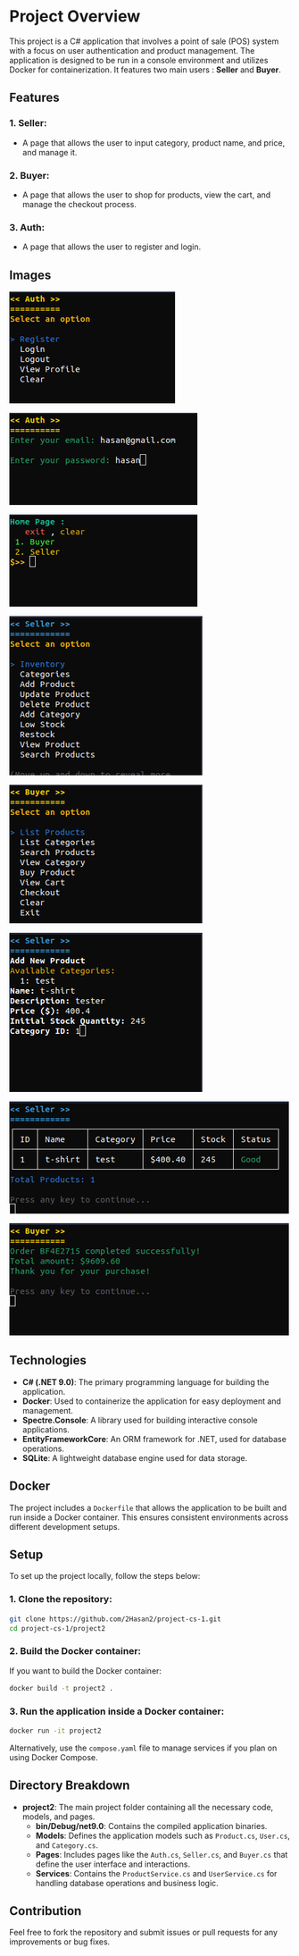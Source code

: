 # Project Overview

This project is a C# application that involves a point of sale (POS) system with a focus on user authentication and product management. The application is designed to be run in a console environment and utilizes Docker for containerization. It features two main users : **Seller** and **Buyer**.

## Features

### 1. **Seller**:
- A page that allows the user to input category, product name, and price,
and manage it.

### 2. **Buyer**:
- A page that allows the user to shop for products, view the cart, and manage the checkout process.

### 3. **Auth**:
- A page that allows the user to register and login.

## Images

[![Auth](images/auth.png)](images/auth.png)

[![Login](images/login.png)](images/login.png)

[![Home Menu](images/home2.png)](images/home2.png)

[![Seller](images/seller.png)](images/seller.png)

[![Buyer](images/buyer.png)](images/buyer.png)

[![Add Product](images/addProduct.png)](images/addProduct.png)

[![List Products](images/listProducts.png)](images/listProducts.png)

[![Checkout](images/checkout.png)](images/checkout.png)

## Technologies

- **C# (.NET 9.0)**: The primary programming language for building the application.
- **Docker**: Used to containerize the application for easy deployment and management.
- **Spectre.Console**: A library used for building interactive console applications.
- **EntityFrameworkCore**: An ORM framework for .NET, used for database operations.
- **SQLite**: A lightweight database engine used for data storage.

## Docker

The project includes a `Dockerfile` that allows the application to be built and run inside a Docker container. This ensures consistent environments across different development setups.

## Setup

To set up the project locally, follow the steps below:

### 1. Clone the repository:

```bash
git clone https://github.com/2Hasan2/project-cs-1.git
cd project-cs-1/project2
```

### 2. Build the Docker container:

If you want to build the Docker container:

```bash
docker build -t project2 .
```

### 3. Run the application inside a Docker container:

```bash
docker run -it project2
```

Alternatively, use the `compose.yaml` file to manage services if you plan on using Docker Compose.

## Directory Breakdown

- **project2**: The main project folder containing all the necessary code, models, and pages.
  - **bin/Debug/net9.0**: Contains the compiled application binaries.
  - **Models**: Defines the application models such as `Product.cs`, `User.cs`, and `Category.cs`.
  - **Pages**: Includes pages like the `Auth.cs`, `Seller.cs`, and `Buyer.cs` that define the user interface and interactions.
  - **Services**: Contains the `ProductService.cs` and `UserService.cs` for handling database operations and business logic.

## Contribution

Feel free to fork the repository and submit issues or pull requests for any improvements or bug fixes.
